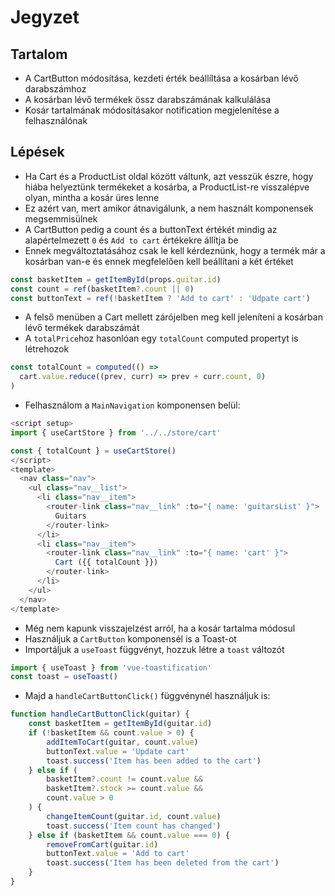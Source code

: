 # Jegyzet

## Tartalom

- A CartButton módosítása, kezdeti érték beállíltása a kosárban lévő darabszámhoz
- A kosárban lévő termékek össz darabszámának kalkulálása
- Kosár tartalmának módosításakor notification megjelenítése a felhasználónak

## Lépések

- Ha Cart és a ProductList oldal között váltunk, azt vesszük észre, hogy hiába helyeztünk termékeket a kosárba,
a ProductList-re visszalépve olyan, mintha a kosár üres lenne
- Ez azért van, mert amikor átnavigálunk, a nem használt komponensek megsemmisülnek
- A CartButton pedig a count és a buttonText értékét mindig az alapértelmezett `0` és `Add to cart` értékekre állítja be
- Ennek megváltoztatásához csak le kell kérdeznünk, hogy a termék már a kosárban van-e és ennek megfelelően kell beállítani a két értéket

```js
const basketItem = getItemById(props.guitar.id)
const count = ref(basketItem?.count || 0)
const buttonText = ref(!basketItem ? 'Add to cart' : 'Udpate cart')
```

- A felső menüben a Cart mellett zárójelben meg kell jeleníteni a kosárban lévő termékek darabszámát
- A `totalPrice`hoz hasonlóan egy `totalCount` computed propertyt is létrehozok

```js
const totalCount = computed(() =>
  cart.value.reduce((prev, curr) => prev + curr.count, 0)
)
```

- Felhasználom a `MainNavigation` komponensen belül:

```js
<script setup>
import { useCartStore } from '../../store/cart'

const { totalCount } = useCartStore()
</script>
<template>
  <nav class="nav">
    <ul class="nav__list">
      <li class="nav__item">
        <router-link class="nav__link" :to="{ name: 'guitarsList' }">
          Guitars
        </router-link>
      </li>
      <li class="nav__item">
        <router-link class="nav__link" :to="{ name: 'cart' }">
          Cart ({{ totalCount }})
        </router-link>
      </li>
    </ul>
  </nav>
</template>
```

- Még nem kapunk visszajelzést arról, ha a kosár tartalma módosul
- Használjuk a `CartButton` komponensél is a Toast-ot
- Importáljuk a `useToast` függvényt, hozzuk létre a `toast` változót

```js
import { useToast } from 'vue-toastification'
const toast = useToast()
```

- Majd a `handleCartButtonClick()` függvénynél használjuk is:

```js
function handleCartButtonClick(guitar) {
    const basketItem = getItemById(guitar.id)
    if (!basketItem && count.value > 0) {
        addItemToCart(guitar, count.value)
        buttonText.value = 'Update cart'
        toast.success('Item has been added to the cart')
    } else if (
        basketItem?.count != count.value &&
        basketItem?.stock >= count.value &&
        count.value > 0
    ) {
        changeItemCount(guitar.id, count.value)
        toast.success('Item count has changed')
    } else if (basketItem && count.value === 0) {
        removeFromCart(guitar.id)
        buttonText.value = 'Add to cart'
        toast.success('Item has been deleted from the cart')
    }
}
```
